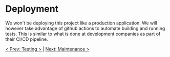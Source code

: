 # Deployment

We won't be deploying this project like a production application. We will however take advantage of github actions to automate building and running tests. This is similar to what is done at development companies as part of their CI/CD pipeline.

[< Prev: Testing > ](./testing.md) | [Next: Maintenance >](./maintenance.md)